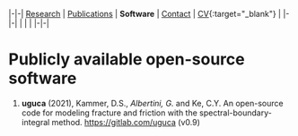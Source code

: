 |-|-|
[Research](research.md) | [Publications](publications.md) | **Software** | [Contact](contact.md) | [CV](gabriele_albertini_vitae.pdf){:target="_blank"} |
|-|-|
| | |
|-|-|




# Publicly available open-source software

1. **uguca** (2021), Kammer, D.S., *Albertini, G.* and Ke, C.Y.
An open-source code for modeling fracture and friction with the spectral-boundary-integral method.
https://gitlab.com/uguca (v0.9)
